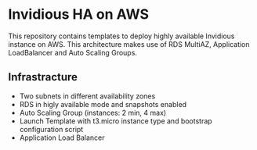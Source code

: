 # Invidious HA on AWS
This repository contains templates to deploy highly available Invidious instance on AWS. This architecture makes use of RDS MultiAZ, Application LoadBalancer and Auto Scaling Groups.

## Infrastracture
- Two subnets in different availability zones
- RDS in higly available mode and snapshots enabled
- Auto Scaling Group (instances: 2 min, 4 max)
- Launch Template with t3.micro instance type and bootstrap configuration script
- Application Load Balancer
